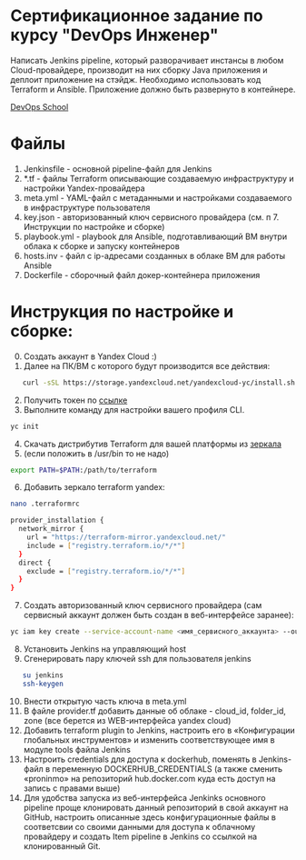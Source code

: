 # Сертификационное задание по курсу "DevOps Инженер"
Написать Jenkins pipeline, который разворачивает инстансы в любом Cloud-провайдере, производит на них сборку Java приложения и деплоит приложение на стэйдж. Необходимо использовать код Terraform и Ansible. Приложение должно быть развернуто в контейнере.

[DevOps School](https://devops-school.ru/devops_engineer.html)

# Файлы
1. Jenkinsfile - основной pipeline-файл для Jenkins
2. *.tf - файлы Terraform описывающие создаваемую инфраструктуру и настройки Yandex-провайдера
3. meta.yml - YAML-файл с метаданными и настройками создаваемого в инфраструктуре пользователя
4. key.json - авторизованный ключ сервисного провайдера (см. п 7. Инструкции по настройке и сборке)
5. playbook.yml - playbook для Ansible, подготавливающий ВМ внутри облака к сборке и запуску контейнеров
6. hosts.inv - файл с ip-адресами созданных в облаке ВМ для работы Ansible
7. Dockerfile - сборочный файл докер-контейнера приложения

# Инструкция по настройке и сборке:

0. Создать аккаунт в Yandex Cloud :) 
1. Далее на ПК/ВМ с которого будут производится все действия:
```bash 
   curl -sSL https://storage.yandexcloud.net/yandexcloud-yc/install.sh | bash
```
2. Получить токен по [ссылке](https://oauth.yandex.ru/authorize?response_type=token&client_id=1a6990aa636648e9b2ef855fa7bec2fb)
3. Выполните команду для настройки вашего профиля CLI.

```bash
yc init 
```
4. Скачать дистрибутив Terraform для вашей платформы из [зеркала](https://hashicorp-releases.yandexcloud.net/terraform/)
5. (если положить в /usr/bin то не надо) 
```bash 
export PATH=$PATH:/path/to/terraform
```
6. Добавить зеркало terraform yandex: 
```bash
nano .terraformrc
```
```bash
provider_installation {
  network_mirror {
    url = "https://terraform-mirror.yandexcloud.net/"
    include = ["registry.terraform.io/*/*"]
  }
  direct {
    exclude = ["registry.terraform.io/*/*"]
  }
}
```

7.  Создать авторизованный ключ сервисного провайдера (сам сервисный аккаунт должен быть создан в веб-интерфейсе заранее): 
```bash
yc iam key create --service-account-name <имя_сервисного_аккаунта> --output key.json
```
8.  Установить Jenkins на управляющий host
9.  Сгенерировать пару ключей ssh для пользователя jenkins 
```bash 
   su jenkins 
   ssh-keygen
```
10. Внести открытую часть ключа в meta.yml
11. В файле provider.tf добавить данные об облаке - cloud_id, folder_id, zone (все берется из WEB-интерфейса yandex cloud) 
12. Добавить terraform plugin to Jenkins, настроить его в «Конфигурации глобальных инструментов» и изменить соответствующее имя в модуле tools файла Jenkins 
13. Настроить credentials для доступа к dockerhub, поменять в Jenkins-файл в переменную DOCKERHUB_CREDENTIALS (а также сменить «proninmo» на репозиторий  hub.docker.com куда есть доступ на запись с правами выше)
14. Для удобства запуска из веб-интерфейса Jenkinks основного pipeline проще клонировать данный репозиторий в свой аккаунт на GitHub, настроить описанные здесь конфигурационные файлы в соответсвии со своими данными для доступа к облачному провайдеру и создать Item pipeline в Jenkins со ссылкой на клонированный Git. 
